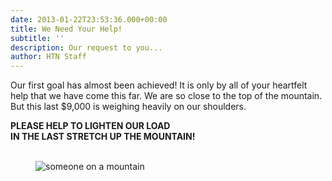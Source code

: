 ```yaml
---
date: 2013-01-22T23:53:36.000+00:00
title: We Need Your Help!
subtitle: ''
description: Our request to you...
author: HTN Staff
---
```


Our first goal has almost been achieved! It is only by all of your heartfelt help that we have come this far. We are so close to the top of the mountain. But this last $9,000 is weighing heavily on our shoulders.

**PLEASE HELP TO LIGHTEN OUR LOAD  
IN THE LAST STRETCH UP THE MOUNTAIN!**
<br>
<br>

<figure class="blog-photo">

<img src="/media/sittingonmountain.jpg" alt="someone on a mountain"></figure>
